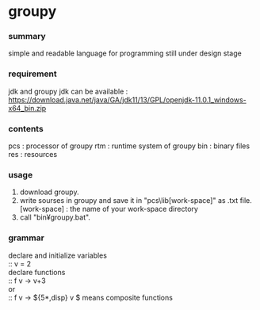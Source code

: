 ﻿# groupy
### summary
simple and readable language for programming
still under design stage

### requirement
jdk and groupy
jdk can be available : https://download.java.net/java/GA/jdk11/13/GPL/openjdk-11.0.1_windows-x64_bin.zip

### contents
pcs : processor of groupy
rtm : runtime system of groupy
bin : binary files
res : resources

### usage
1. download groupy.
2. write sourses in groupy and save it in "pcs\lib\[work-space]" as .txt file.
   [work-space] : the name of your work-space directory
3. call "bin¥groupy.bat".

### grammar
declare and initialize variables  
:: v = 2  
declare functions  
:: f v -> v+3  
or  
:: f v -> ${5*,disp} v
$ means composite functions